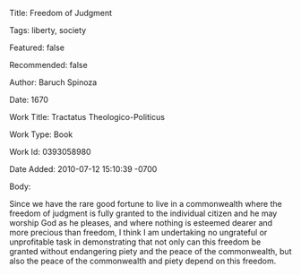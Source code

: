 Title:  Freedom of Judgment

Tags:   liberty, society

Featured: false

Recommended: false

Author: Baruch Spinoza

Date:   1670

Work Title: Tractatus Theologico-Politicus

Work Type: Book

Work Id: 0393058980

Date Added: 2010-07-12 15:10:39 -0700

Body: 

Since we have the rare good fortune to live in a commonwealth where the freedom of judgment is fully granted to the individual citizen and he may worship God as he pleases, and where nothing is esteemed dearer and more precious than freedom, I think I am undertaking no ungrateful or unprofitable task in demonstrating that not only can this freedom be granted without endangering piety and the peace of the commonwealth, but also the peace of the commonwealth and piety depend on this freedom.

